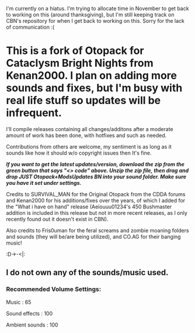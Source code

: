 I'm currently on a hiatus. I'm trying to allocate time in November to get back to working on this (around thanksgiving), but I'm still keeping track on CBN's repository for when I get back to working on this. Sorry for the lack of communication :(

# This is a fork of Otopack for Cataclysm Bright Nights from Kenan2000. I plan on adding more sounds and fixes, but I'm busy with real life stuff so updates will be infrequent.

I'll compile releases containing all changes/additons after a moderate amount of work has been done, with hotfixes and such as needed.

Contributions from others are welcome, my sentiment is as long as it sounds like how it should w/o copyright issues then It's fine.

_**If you want to get the latest updates/version, download the zip from the green button that says "<> code" above. Unzip the zip file, then drag and drop JUST Otopack+ModsUpdates BN into your sound folder. Make sure you have it set under settings.**_


Credits to SURVIVAL_MAN for the Original Otopack from the CDDA forums and Kenan2000 for his additions/fixes over the years, of which I added for the "What i have on hand" release (Aeiouuu01234's 450 Bushmaster addition is included in this release but not in more recent releases, as I only recently found out it doesn't exist in CBN).

Also credits to Fris0uman for the feral screams and zombie moaning folders and sounds (they will be/are being utilized), and CO.AG for their banging music!

:D->-<|:

## I do not own any of the sounds/music used.

### Recommended Volume Settings:
Music : 65

Sound effects : 100

Ambient sounds : 100
